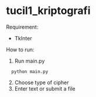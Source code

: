 # tucil1_kriptografi
Requirement:
- TkInter

How to run:
1. Run main.py
```
  python main.py
```
2. Choose type of cipher
3. Enter text or submit a file
